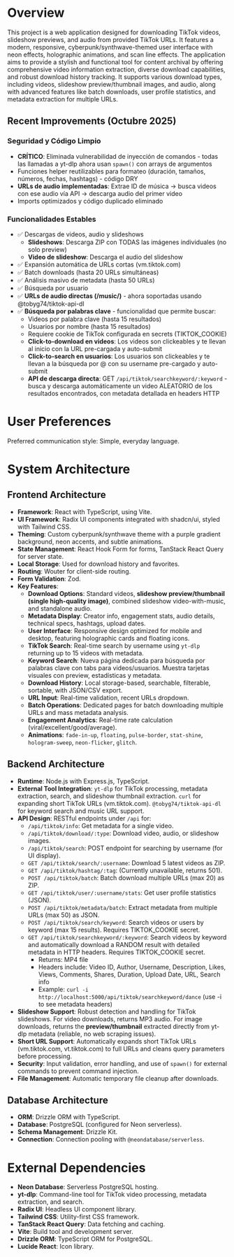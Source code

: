 # Overview

This project is a web application designed for downloading TikTok videos, slideshow previews, and audio from provided TikTok URLs. It features a modern, responsive, cyberpunk/synthwave-themed user interface with neon effects, holographic animations, and scan line effects. The application aims to provide a stylish and functional tool for content archival by offering comprehensive video information extraction, diverse download capabilities, and robust download history tracking. It supports various download types, including videos, slideshow preview/thumbnail images, and audio, along with advanced features like batch downloads, user profile statistics, and metadata extraction for multiple URLs.

## Recent Improvements (Octubre 2025)

### Seguridad y Código Limpio
- **CRÍTICO**: Eliminada vulnerabilidad de inyección de comandos - todas las llamadas a yt-dlp ahora usan `spawn()` con arrays de argumentos
- Funciones helper reutilizables para formateo (duración, tamaños, números, fechas, hashtags) - código DRY
- **URLs de audio implementadas**: Extrae ID de música → busca videos con ese audio vía API → descarga audio del primer video
- Imports optimizados y código duplicado eliminado

### Funcionalidades Estables
- ✅ Descargas de videos, audio y slideshows
  - **Slideshows**: Descarga ZIP con TODAS las imágenes individuales (no solo preview)
  - **Video de slideshow**: Descarga el audio del slideshow
- ✅ Expansión automática de URLs cortas (vm.tiktok.com)
- ✅ Batch downloads (hasta 20 URLs simultáneas)
- ✅ Análisis masivo de metadata (hasta 50 URLs)
- ✅ Búsqueda por usuario
- ✅ **URLs de audio directas (/music/)** - ahora soportadas usando @tobyg74/tiktok-api-dl
- ✅ **Búsqueda por palabras clave** - funcionalidad que permite buscar:
  - Videos por palabra clave (hasta 15 resultados)
  - Usuarios por nombre (hasta 15 resultados)
  - Requiere cookie de TikTok configurada en secrets (TIKTOK_COOKIE)
  - **Click-to-download en videos**: Los videos son clickeables y te llevan al inicio con la URL pre-cargada y auto-submit
  - **Click-to-search en usuarios**: Los usuarios son clickeables y te llevan a la búsqueda por @ con su username pre-cargado y auto-submit
  - **API de descarga directa**: GET `/api/tiktok/searchkeyword/:keyword` - busca y descarga automáticamente un video ALEATORIO de los resultados encontrados, con metadata detallada en headers HTTP

# User Preferences

Preferred communication style: Simple, everyday language.

# System Architecture

## Frontend Architecture
- **Framework**: React with TypeScript, using Vite.
- **UI Framework**: Radix UI components integrated with shadcn/ui, styled with Tailwind CSS.
- **Theming**: Custom cyberpunk/synthwave theme with a purple gradient background, neon accents, and subtle animations.
- **State Management**: React Hook Form for forms, TanStack React Query for server state.
- **Local Storage**: Used for download history and favorites.
- **Routing**: Wouter for client-side routing.
- **Form Validation**: Zod.
- **Key Features**:
    - **Download Options**: Standard videos, **slideshow preview/thumbnail (single high-quality image)**, combined slideshow video-with-music, and standalone audio.
    - **Metadata Display**: Creator info, engagement stats, audio details, technical specs, hashtags, upload dates.
    - **User Interface**: Responsive design optimized for mobile and desktop, featuring holographic cards and floating icons.
    - **TikTok Search**: Real-time search by username using `yt-dlp` returning up to 15 videos with metadata.
    - **Keyword Search**: Nueva página dedicada para búsqueda por palabras clave con tabs para videos/usuarios. Muestra tarjetas visuales con preview, estadísticas y metadata.
    - **Download History**: Local storage-based, searchable, filterable, sortable, with JSON/CSV export.
    - **URL Input**: Real-time validation, recent URLs dropdown.
    - **Batch Operations**: Dedicated pages for batch downloading multiple URLs and mass metadata analysis.
    - **Engagement Analytics**: Real-time rate calculation (viral/excellent/good/average).
    - **Animations**: `fade-in-up`, `floating`, `pulse-border`, `stat-shine`, `hologram-sweep`, `neon-flicker`, `glitch`.

## Backend Architecture
- **Runtime**: Node.js with Express.js, TypeScript.
- **External Tool Integration**: `yt-dlp` for TikTok processing, metadata extraction, search, and slideshow thumbnail extraction. `curl` for expanding short TikTok URLs (vm.tiktok.com). `@tobyg74/tiktok-api-dl` for keyword search and music URL support.
- **API Design**: RESTful endpoints under `/api` for:
  - `/api/tiktok/info`: Get metadata for a single video.
  - `/api/tiktok/download/:type`: Download video, audio, or slideshow images.
  - `/api/tiktok/search`: POST endpoint for searching by username (for UI display).
  - `GET /api/tiktok/search/:username`: Download 5 latest videos as ZIP.
  - `GET /api/tiktok/hashtag/:tag`: (Currently unavailable, returns 501).
  - `POST /api/tiktok/batch`: Batch download multiple URLs (max 20) as ZIP.
  - `GET /api/tiktok/user/:username/stats`: Get user profile statistics (JSON).
  - `POST /api/tiktok/metadata/batch`: Extract metadata from multiple URLs (max 50) as JSON.
  - `POST /api/tiktok/search/keyword`: Search videos or users by keyword (max 15 results). Requires TIKTOK_COOKIE secret.
  - `GET /api/tiktok/searchkeyword/:keyword`: Search videos by keyword and automatically download a RANDOM result with detailed metadata in HTTP headers. Requires TIKTOK_COOKIE secret.
    - Returns: MP4 file
    - Headers include: Video ID, Author, Username, Description, Likes, Views, Comments, Shares, Duration, Upload Date, URL, Search info
    - Example: `curl -i http://localhost:5000/api/tiktok/searchkeyword/dance` (use -i to see metadata headers)
- **Slideshow Support**: Robust detection and handling for TikTok slideshows. For video downloads, returns MP3 audio. For image downloads, returns the **preview/thumbnail** extracted directly from yt-dlp metadata (reliable, no web scraping issues).
- **Short URL Support**: Automatically expands short TikTok URLs (vm.tiktok.com, vt.tiktok.com) to full URLs and cleans query parameters before processing.
- **Security**: Input validation, error handling, and use of `spawn()` for external commands to prevent command injection.
- **File Management**: Automatic temporary file cleanup after downloads.

## Database Architecture
- **ORM**: Drizzle ORM with TypeScript.
- **Database**: PostgreSQL (configured for Neon serverless).
- **Schema Management**: Drizzle Kit.
- **Connection**: Connection pooling with `@neondatabase/serverless`.

# External Dependencies

- **Neon Database**: Serverless PostgreSQL hosting.
- **yt-dlp**: Command-line tool for TikTok video processing, metadata extraction, and search.
- **Radix UI**: Headless UI component library.
- **Tailwind CSS**: Utility-first CSS framework.
- **TanStack React Query**: Data fetching and caching.
- **Vite**: Build tool and development server.
- **Drizzle ORM**: TypeScript ORM for PostgreSQL.
- **Lucide React**: Icon library.